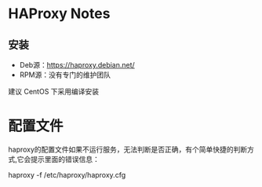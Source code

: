 # HAProxy Notes

## 安装

* Deb源：https://haproxy.debian.net/
* RPM源：没有专门的维护团队

建议 CentOS 下采用编译安装

# 配置文件

haproxy的配置文件如果不运行服务，无法判断是否正确，有个简单快捷的判断方式,它会提示里面的错误信息：

haproxy -f /etc/haproxy/haproxy.cfg

